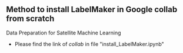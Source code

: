 Method to install LabelMaker in Google collab from scratch
---------------------------------------------------------

Data Preparation for Satellite Machine Learning

- Please find the link of *collab* in file "install_LabelMaker.ipynb"
